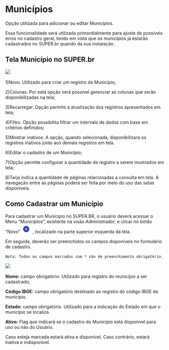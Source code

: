 # Municípios


Opção utilizada para adicionar ou editar Municípios. 

Essa funcionalidade será utilizada primordialmente para ajuste de possíveis erros no cadastro geral, tendo em vista que os municípios já estarão cadastrados no SUPER.br quando da sua instalação. 


## Tela Município no SUPER.br


<img src=".../../_static/images/Municípios - Tela Principal.png)"/>


1)Novo. Utilizado para criar um registro de Município; 

2)Colunas. Por esta opção será possível gerenciar as colunas que serão disponibilizadas na tela; 

3)Recarregar. Opção permite a atualização dos registros apresentados em tela;  

4)Filtro. Opção possibilita filtrar um intervalo de dados com base em critérios definidos; 

5)Mostrar inativos. A opção, quando selecionada, disponibilizará os registros inativos junto aos demais registros em tela. 

6)Editar o cadastro de um Município; 

7)Opção permite configurar a quantidade de registro a serem mostrados em tela;  

8)Tarja indica a quantidade de páginas relacionadas a consulta em tela. A navegação entre as páginas poderá ser feita por meio do uso das setas disponíveis. 

## Como Cadastrar um Município 

Para cadastrar um Município no SUPER.BR, o usuário deverá acessar o Menu “Municípios”, existente na visão Administrador, e clicar no botão “Novo” <img src="../../_static/images/Botão de Inclusão (+).png" alt="Botão de Inclusão (+)" style="zoom: 50%;" />  , localizado na parte superior esquerda da tela. 

Em seguida, deverão ser preenchidos os campos disponíveis no formulário de cadastro.  

 
```{Note} 
Nota: Todos os campos marcados com * são de preenchimento obrigatório.
```
 
<img src="../../_static/images/Municípios - Tela com a Lista de Campos.png"/>

**Nome:** campo obrigatório. Utilizado para registro do município a ser cadastrado; 

**Código IBGE:** campo obrigatório destinado ao registro do código IBGE do município. 

**Estado:** campo obrigatório. Utilizado para a indicação do Estado em que o município se localiza. 

**Ativo:** Flag que indicará se o cadastro do Município está disponível para uso ou não do Usuário. 

Caso esteja marcada estará ativa e disponível. Caso contrário, estará inativa e indisponível. 

 